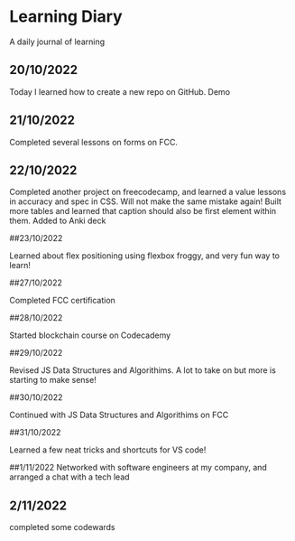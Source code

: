 # Learning Diary
A daily journal of learning

## 20/10/2022

Today I learned how to create a new repo on GitHub. Demo

## 21/10/2022

Completed several lessons on forms on FCC.

## 22/10/2022

Completed another project on freecodecamp, and learned a value lessons in accuracy and spec in CSS. Will not make the same mistake again! Built more tables and learned that caption should also be first element within them. Added to Anki deck

##23/10/2022

Learned about flex positioning using flexbox froggy, and very fun way to learn!

##27/10/2022

Completed FCC certification

##28/10/2022

Started blockchain course on Codecademy

##29/10/2022

Revised JS Data Structures and Algorithims. A lot to take on but more is starting to make sense!

##30/10/2022

Continued with JS Data Structures and Algorithims on FCC

##31/10/2022

Learned a few neat tricks and shortcuts for VS code!

##1/11/2022
Networked with software engineers at my company, and arranged a chat with a tech lead

## 2/11/2022 
completed some codewards

